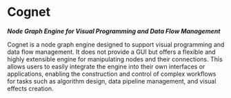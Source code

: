 # Cognet

***Node Graph Engine for Visual Programming and Data Flow Management***

Cognet is a node graph engine designed to support visual programming and data flow management. It does not provide a GUI but offers a flexible and highly extensible engine for manipulating nodes and their connections. This allows users to easily integrate the engine into their own interfaces or applications, enabling the construction and control of complex workflows for tasks such as algorithm design, data pipeline management, and visual effects creation.
